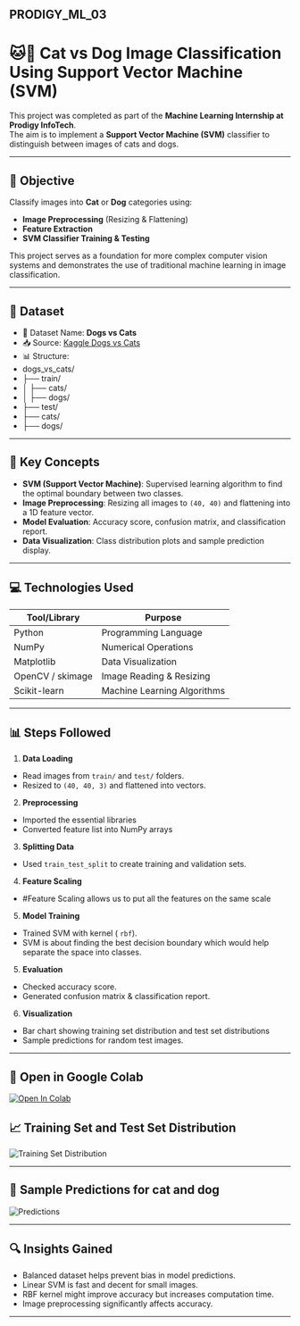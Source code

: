 ## PRODIGY_ML_03

# 🐱🐶 Cat vs Dog Image Classification Using Support Vector Machine (SVM)

This project was completed as part of the **Machine Learning Internship at Prodigy InfoTech**.  
The aim is to implement a **Support Vector Machine (SVM)** classifier to distinguish between images of cats and dogs.

---

## 📌 Objective

Classify images into **Cat** or **Dog** categories using:
- **Image Preprocessing** (Resizing & Flattening)
- **Feature Extraction**
- **SVM Classifier Training & Testing**

This project serves as a foundation for more complex computer vision systems and demonstrates the use of traditional machine learning in image classification.

---

## 🧾 Dataset

- 📂 Dataset Name: **Dogs vs Cats**
- 📥 Source: [Kaggle Dogs vs Cats](https://www.kaggle.com/datasets/salader/dogs-vs-cats)
- 📊 Structure:
- dogs_vs_cats/
- ├── train/
- │ ├── cats/
- │ ├── dogs/
- ├── test/
- ├── cats/
- ├── dogs/


---

## 🧠 Key Concepts

- **SVM (Support Vector Machine)**: Supervised learning algorithm to find the optimal boundary between two classes.
- **Image Preprocessing**: Resizing all images to `(40, 40)` and flattening into a 1D feature vector.
- **Model Evaluation**: Accuracy score, confusion matrix, and classification report.
- **Data Visualization**: Class distribution plots and sample prediction display.

---

## 💻 Technologies Used

| Tool/Library   | Purpose                         |
|----------------|----------------------------------|
| Python         | Programming Language             |
| NumPy          | Numerical Operations             |
| Matplotlib     | Data Visualization               |
| OpenCV / skimage| Image Reading & Resizing        |
| Scikit-learn   | Machine Learning Algorithms      |

---

## 📊 Steps Followed

1. **Data Loading**
 - Read images from `train/` and `test/` folders.
 - Resized to `(40, 40, 3)` and flattened into vectors.

2. **Preprocessing**
 - Imported the essential libraries
 - Converted feature list into NumPy arrays

3. **Splitting Data**
 - Used `train_test_split` to create training and validation sets.

4. **Feature Scaling**
 - #Feature Scaling allows us to put all the features on the same scale 
   
5. **Model Training**
 - Trained SVM with kernel ( `rbf`).
 - SVM is about finding the best decision boundary which would help separate the space into classes.

5. **Evaluation**
 - Checked accuracy score.
 - Generated confusion matrix & classification report.

6. **Visualization**
 - Bar chart showing training set distribution and test set distributions
 - Sample predictions for random test images.

---

## 🔗 Open in Google Colab
[![Open In Colab](https://colab.research.google.com/assets/colab-badge.svg)](YOUR_COLAB_LINK_HERE)


## 📈 Training Set and Test Set Distribution

![Training Set Distribution](TrainingSetDist.png)  

---

## 📸 Sample Predictions for cat and dog 

![Predictions](SamplePredictions.png)  

---

## 🔍 Insights Gained

- Balanced dataset helps prevent bias in model predictions.
- Linear SVM is fast and decent for small images.
- RBF kernel might improve accuracy but increases computation time.
- Image preprocessing significantly affects accuracy.

---


